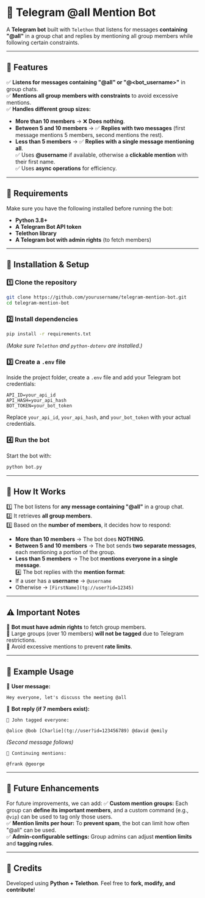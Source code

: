 # **📢 Telegram @all Mention Bot**
A **Telegram bot** built with `Telethon` that listens for messages **containing "@all"** in a group chat and replies by mentioning all group members while following certain constraints.

---

## 🚀 **Features**
✅ **Listens for messages containing "@all" or "@\<bot_username\>"** in group chats.  
✅ **Mentions all group members with constraints** to avoid excessive mentions.  
✅ **Handles different group sizes:**
   - **More than 10 members** → ❌ **Does nothing**.
   - **Between 5 and 10 members** → ✅ **Replies with two messages** (first message mentions 5 members, second mentions the rest).
   - **Less than 5 members** → ✅ **Replies with a single message mentioning all**.  
✅ Uses **@username** if available, otherwise a **clickable mention** with their first name.  
✅ Uses **async operations** for efficiency.  

---

## 📌 **Requirements**
Make sure you have the following installed before running the bot:

- **Python 3.8+**
- **A Telegram Bot API token**
- **Telethon library**
- **A Telegram bot with admin rights** (to fetch members)

---

## 🔧 **Installation & Setup**
### **1️⃣ Clone the repository**
```bash
git clone https://github.com/yourusername/telegram-mention-bot.git
cd telegram-mention-bot
```

### **2️⃣ Install dependencies**
```bash
pip install -r requirements.txt
```
_(Make sure `Telethon` and `python-dotenv` are installed.)_

### **3️⃣ Create a `.env` file**
Inside the project folder, create a `.env` file and add your Telegram bot credentials:

```
API_ID=your_api_id
API_HASH=your_api_hash
BOT_TOKEN=your_bot_token
```

Replace `your_api_id`, `your_api_hash`, and `your_bot_token` with your actual credentials.

### **4️⃣ Run the bot**
Start the bot with:

```bash
python bot.py
```

---

## 🔹 **How It Works**
1️⃣ The bot listens for **any message containing "@all"** in a group chat.  
2️⃣ It retrieves **all group members**.  
3️⃣ Based on the **number of members**, it decides how to respond:
   - **More than 10 members** → The bot does **NOTHING**.  
   - **Between 5 and 10 members** → The bot sends **two separate messages**, each mentioning a portion of the group.  
   - **Less than 5 members** → The bot **mentions everyone in a single message**.  
4️⃣ The bot replies with the **mention format**:
   - If a user has a **username** → `@username`
   - Otherwise → `[FirstName](tg://user?id=12345)`

---

## ⚠️ **Important Notes**
🔹 **Bot must have admin rights** to fetch group members.  
🔹 Large groups (over 10 members) **will not be tagged** due to Telegram restrictions.  
🔹 Avoid excessive mentions to prevent **rate limits**.  

---

## 🎯 **Example Usage**
💬 **User message:**  
```
Hey everyone, let's discuss the meeting @all
```

🤖 **Bot reply (if 7 members exist):**  
```
👥 John tagged everyone:

@alice @bob [Charlie](tg://user?id=123456789) @david @emily
```
_(Second message follows)_
```
👥 Continuing mentions:

@frank @george
```

---

## 🔮 **Future Enhancements**
For future improvements, we can add:
✅ **Custom mention groups:** Each group can **define its important members**, and a custom command (e.g., `@vip`) can be used to tag only those users.  
✅ **Mention limits per hour:** To **prevent spam**, the bot can limit how often "@all" can be used.  
✅ **Admin-configurable settings:** Group admins can adjust **mention limits** and **tagging rules**.  

---

## 🤖 **Credits**
Developed using **Python + Telethon**. Feel free to **fork, modify, and contribute**!  
